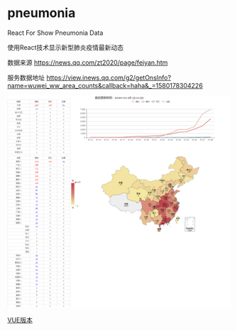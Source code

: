 # pneumonia
React For Show Pneumonia Data

使用React技术显示新型肺炎疫情最新动态

数据来源 https://news.qq.com/zt2020/page/feiyan.htm

服务数据地址 https://view.inews.qq.com/g2/getOnsInfo?name=wuwei_ww_area_counts&callback=haha&_=1580178304226


![效果图](./imgs/img.png)

[VUE版本](https://github.com/lj7788/vuepneumonia)